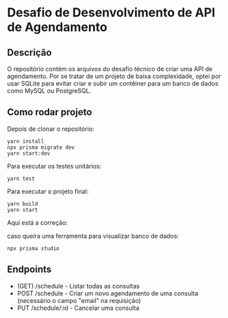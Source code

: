 # Desafio de Desenvolvimento de API de Agendamento

## Descrição

O repositório contém os arquivos do desafio técnico de criar uma API de agendamento. Por se tratar de um projeto de baixa complexidade, optei por usar SQLite para evitar criar e subir um contêiner para um banco de dados como MySQL ou PostgreSQL.

## Como rodar projeto

Depois de clonar o repositório:

```
yarn install
npx prisma migrate dev
yarn start:dev
```

Para executar os testes unitários:

```
yarn test
```

Para executar o projeto final:

```
yarn build
yarn start
```

Aqui está a correção:

caso queira uma ferramenta para visualizar banco de dados:

```
npx prisma studio
```

## Endpoints

- (GET) /schedule - Listar todas as consultas
- POST /schedule - Criar um novo agendamento de uma consulta (necessário o campo "email" na requisição)
- PUT /schedule/:id - Cancelar uma consulta
